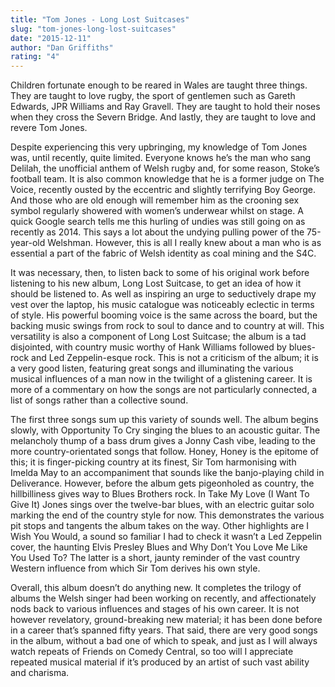 ```yaml
---
title: "Tom Jones - Long Lost Suitcases"
slug: "tom-jones-long-lost-suitcases"
date: "2015-12-11"
author: "Dan Griffiths"
rating: "4"
---
```


Children fortunate enough to be reared in Wales are taught three things. They are taught to love rugby, the sport of gentlemen such as Gareth Edwards, JPR Williams and Ray Gravell. They are taught to hold their noses when they cross the Severn Bridge. And lastly, they are taught to love and revere Tom Jones.

Despite experiencing this very upbringing, my knowledge of Tom Jones was, until recently, quite limited. Everyone knows he’s the man who sang Delilah, the unofficial anthem of Welsh rugby and, for some reason, Stoke’s football team. It is also common knowledge that he is a former judge on The Voice, recently ousted by the eccentric and slightly terrifying Boy George. And those who are old enough will remember him as the crooning sex symbol regularly showered with women’s underwear whilst on stage. A quick Google search tells me this hurling of undies was still going on as recently as 2014. This says a lot about the undying pulling power of the 75-year-old Welshman. However, this is all I really knew about a man who is as essential a part of the fabric of Welsh identity as coal mining and the S4C.

It was necessary, then, to listen back to some of his original work before listening to his new album, Long Lost Suitcase, to get an idea of how it should be listened to. As well as inspiring an urge to seductively drape my vest over the laptop, his music catalogue was noticeably eclectic in terms of style. His powerful booming voice is the same across the board, but the backing music swings from rock to soul to dance and to country at will. This versatility is also a component of Long Lost Suitcase; the album is a tad disjointed, with country music worthy of Hank Williams followed by blues-rock and Led Zeppelin-esque rock. This is not a criticism of the album; it is a very good listen, featuring great songs and illuminating the various musical influences of a man now in the twilight of a glistening career. It is more of a commentary on how the songs are not particularly connected, a list of songs rather than a collective sound.

The first three songs sum up this variety of sounds well. The album begins slowly, with Opportunity To Cry singing the blues to an acoustic guitar. The melancholy thump of a bass drum gives a Jonny Cash vibe, leading to the more country-orientated songs that follow. Honey, Honey is the epitome of this; it is finger-picking country at its finest, Sir Tom harmonising with Imelda May to an accompaniment that sounds like the banjo-playing child in Deliverance. However, before the album gets pigeonholed as country, the hillbilliness gives way to Blues Brothers rock. In Take My Love (I Want To Give It) Jones sings over the twelve-bar blues, with an electric guitar solo marking the end of the country style for now. This demonstrates the various pit stops and tangents the album takes on the way. Other highlights are I Wish You Would, a sound so familiar I had to check it wasn’t a Led Zeppelin cover, the haunting Elvis Presley Blues and Why Don’t You Love Me Like You Used To? The latter is a short, jaunty reminder of the vast country Western influence from which Sir Tom derives his own style.

Overall, this album doesn’t do anything new. It completes the trilogy of albums the Welsh singer had been working on recently, and affectionately nods back to various influences and stages of his own career. It is not however revelatory, ground-breaking new material; it has been done before in a career that’s spanned fifty years. That said, there are very good songs in the album, without a bad one of which to speak, and just as I will always watch repeats of Friends on Comedy Central, so too will I appreciate repeated musical material if it’s produced by an artist of such vast ability and charisma.
